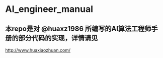 # AI_engineer_manual
## 本repo是对 @huaxz1986 所编写的AI算法工程师手册的部分代码的实现，详情请见
http://www.huaxiaozhuan.com/ 
